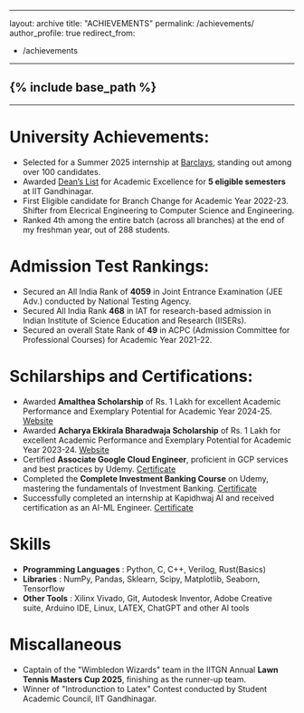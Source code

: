  ---
layout: archive
title: "ACHIEVEMENTS"
permalink: /achievements/
author_profile: true
redirect_from:
  - /achievements
---

{% include base_path %}
-----
-----


University Achievements:
======
* Selected for a Summer 2025 internship at  [Barclays](https://www.barclays.in/), standing out among over 100 candidates.
* Awarded [Dean’s List](https://www.iitgn.ac.in/students/deanslist) for Academic Excellence for **5 eligible semesters** at IIT Gandhinagar.
* First Eligible candidate for Branch Change for Academic Year 2022-23. Shifter from Elecrical Engineering to Computer Science and Engineering.
* Ranked 4th among the entire batch (across all branches) at the end of my freshman year, out of 288 students.

Admission Test Rankings:
======
* Secured an All India Rank of **4059** in Joint Entrance Examination (JEE Adv.) conducted by National Testing Agency.
* Secured All India Rank **468** in IAT for research-based admission in Indian Institute of Science Education and Research (IISERs).
* Secured an overall State Rank of **49** in ACPC (Admission Committee for Professional Courses) for Academic Year 2021-22.

Schilarships and Certifications:
=====
* Awarded **Amalthea Scholarship** of Rs. 1 Lakh for excellent Academic Performance and Exemplary Potential for Academic Year 2024-25. [Website](https://iitgn.ac.in/students/scholarships/Amalthea)
* Awarded **Acharya Ekkirala Bharadwaja Scholarship** of Rs. 1 Lakh for excellent Academic Performance and Exemplary Potential for Academic Year 2023-24. [Website](https://iitgn.ac.in/students/scholarships/Acharya-Ekkirala-Bharadwaja-Scholarship)
* Certified **Associate Google Cloud Engineer**, proficient in GCP services and best practices by Udemy. [Certificate](https://www.udemy.com/certificate/UC-b5a53396-ff92-4d48-aa8f-d44e43540f34/)
* Completed the **Complete Investment Banking Course** on Udemy, mastering the fundamentals of Investment Banking. [Certificate](https://www.udemy.com/certificate/UC-94b35d82-3f17-493b-b512-65497ff0d7ea/)
* Successfully completed an internship at Kapidhwaj AI and received certification as an AI-ML Engineer. [Certificate](/files/CertificateKapidhwaj.png)

Skills
======
* __Programming Languages__ : Python, C, C++, Verilog, Rust(Basics)
* __Libraries__ : NumPy, Pandas, Sklearn, Scipy, Matplotlib, Seaborn, Tensorflow
* __Other Tools__ : Xilinx Vivado, Git, Autodesk Inventor, Adobe Creative suite, Arduino IDE, Linux, LATEX, ChatGPT and other AI tools

Miscallaneous
======
* Captain of the "Wimbledon Wizards" team in the IITGN Annual **Lawn Tennis Masters Cup 2025**, finishing as the runner-up team.
* Winner of "Introdunction to Latex" Contest conducted by Student Academic Council, IIT Gandhinagar.


<!-- * Solved over 3000+ questions on platforms like [LeetCode](https://leetcode.com/u/aditya-me13/) and [GeekforGeeks](https://www.geeksforgeeks.org/user/aditya_me13/) combined with an average acceptance rate of more than 70%. -->
<!-- Projects:
======
  <ul>{% for post in site.teaching reversed %}
    {% include archive-single-cv.html %}
  {% endfor %}</ul> -->
  

<!-- Publications
======
  <ul>{% for post in site.publications reversed %}
    {% include archive-single-cv.html %}
  {% endfor %}</ul>
  
Talks
======
  <ul>{% for post in site.talks reversed %}
    {% include archive-single-talk-cv.html  %}
  {% endfor %}</ul>
  
  
Service and leadership
======
* Currently signed in to 43 different slack teams -->
